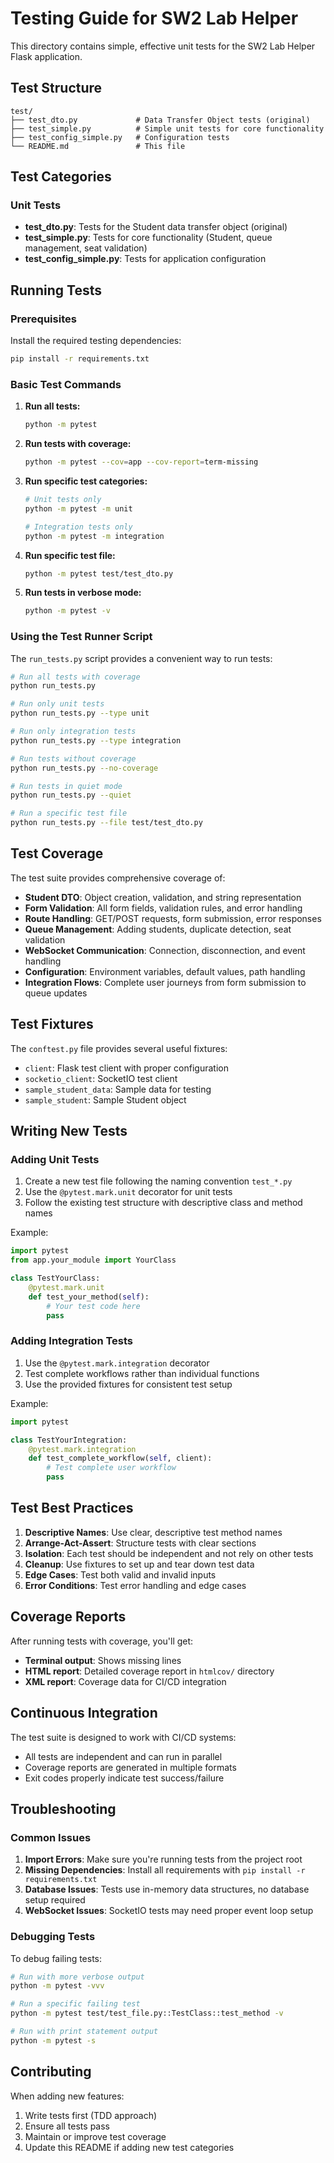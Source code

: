 # Testing Guide for SW2 Lab Helper

This directory contains simple, effective unit tests for the SW2 Lab Helper Flask application.

## Test Structure

```
test/
├── test_dto.py             # Data Transfer Object tests (original)
├── test_simple.py          # Simple unit tests for core functionality
├── test_config_simple.py   # Configuration tests
└── README.md               # This file
```

## Test Categories

### Unit Tests
- **test_dto.py**: Tests for the Student data transfer object (original)
- **test_simple.py**: Tests for core functionality (Student, queue management, seat validation)
- **test_config_simple.py**: Tests for application configuration

## Running Tests

### Prerequisites
Install the required testing dependencies:
```bash
pip install -r requirements.txt
```

### Basic Test Commands

1. **Run all tests:**
   ```bash
   python -m pytest
   ```

2. **Run tests with coverage:**
   ```bash
   python -m pytest --cov=app --cov-report=term-missing
   ```

3. **Run specific test categories:**
   ```bash
   # Unit tests only
   python -m pytest -m unit
   
   # Integration tests only
   python -m pytest -m integration
   ```

4. **Run specific test file:**
   ```bash
   python -m pytest test/test_dto.py
   ```

5. **Run tests in verbose mode:**
   ```bash
   python -m pytest -v
   ```

### Using the Test Runner Script

The `run_tests.py` script provides a convenient way to run tests:

```bash
# Run all tests with coverage
python run_tests.py

# Run only unit tests
python run_tests.py --type unit

# Run only integration tests
python run_tests.py --type integration

# Run tests without coverage
python run_tests.py --no-coverage

# Run tests in quiet mode
python run_tests.py --quiet

# Run a specific test file
python run_tests.py --file test/test_dto.py
```

## Test Coverage

The test suite provides comprehensive coverage of:

- **Student DTO**: Object creation, validation, and string representation
- **Form Validation**: All form fields, validation rules, and error handling
- **Route Handling**: GET/POST requests, form submission, error responses
- **Queue Management**: Adding students, duplicate detection, seat validation
- **WebSocket Communication**: Connection, disconnection, and event handling
- **Configuration**: Environment variables, default values, path handling
- **Integration Flows**: Complete user journeys from form submission to queue updates

## Test Fixtures

The `conftest.py` file provides several useful fixtures:

- `client`: Flask test client with proper configuration
- `socketio_client`: SocketIO test client
- `sample_student_data`: Sample data for testing
- `sample_student`: Sample Student object

## Writing New Tests

### Adding Unit Tests
1. Create a new test file following the naming convention `test_*.py`
2. Use the `@pytest.mark.unit` decorator for unit tests
3. Follow the existing test structure with descriptive class and method names

Example:
```python
import pytest
from app.your_module import YourClass

class TestYourClass:
    @pytest.mark.unit
    def test_your_method(self):
        # Your test code here
        pass
```

### Adding Integration Tests
1. Use the `@pytest.mark.integration` decorator
2. Test complete workflows rather than individual functions
3. Use the provided fixtures for consistent test setup

Example:
```python
import pytest

class TestYourIntegration:
    @pytest.mark.integration
    def test_complete_workflow(self, client):
        # Test complete user workflow
        pass
```

## Test Best Practices

1. **Descriptive Names**: Use clear, descriptive test method names
2. **Arrange-Act-Assert**: Structure tests with clear sections
3. **Isolation**: Each test should be independent and not rely on other tests
4. **Cleanup**: Use fixtures to set up and tear down test data
5. **Edge Cases**: Test both valid and invalid inputs
6. **Error Conditions**: Test error handling and edge cases

## Coverage Reports

After running tests with coverage, you'll get:
- **Terminal output**: Shows missing lines
- **HTML report**: Detailed coverage report in `htmlcov/` directory
- **XML report**: Coverage data for CI/CD integration

## Continuous Integration

The test suite is designed to work with CI/CD systems:
- All tests are independent and can run in parallel
- Coverage reports are generated in multiple formats
- Exit codes properly indicate test success/failure

## Troubleshooting

### Common Issues

1. **Import Errors**: Make sure you're running tests from the project root
2. **Missing Dependencies**: Install all requirements with `pip install -r requirements.txt`
3. **Database Issues**: Tests use in-memory data structures, no database setup required
4. **WebSocket Issues**: SocketIO tests may need proper event loop setup

### Debugging Tests

To debug failing tests:
```bash
# Run with more verbose output
python -m pytest -vvv

# Run a specific failing test
python -m pytest test/test_file.py::TestClass::test_method -v

# Run with print statement output
python -m pytest -s
```

## Contributing

When adding new features:
1. Write tests first (TDD approach)
2. Ensure all tests pass
3. Maintain or improve test coverage
4. Update this README if adding new test categories 